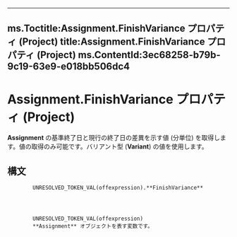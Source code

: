 

---
ms.Toctitle:Assignment.FinishVariance プロパティ (Project)
title:Assignment.FinishVariance プロパティ (Project)
ms.ContentId:3ec68258-b79b-9c19-63e9-e018bb506dc4
---
# Assignment.FinishVariance プロパティ (Project)




**Assignment** の基準終了日と現行の終了日の差異を示す値 (分単位) を取得します。値の取得のみ可能です。バリアント型 (**Variant**) の値を使用します。

## 構文

            UNRESOLVED_TOKEN_VAL(offexpression).**FinishVariance**




            UNRESOLVED_TOKEN_VAL(offexpression)
            **Assignment** オブジェクトを表す変数です。




